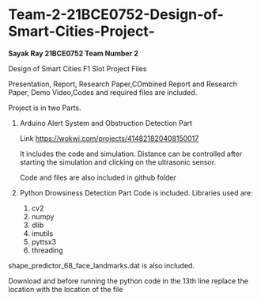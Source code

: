 # Team-2-21BCE0752-Design-of-Smart-Cities-Project-

**Sayak Ray
21BCE0752
Team Number 2**

Design of Smart Cities F1 Slot Project Files 

Presentation, Report, Research Paper,COmbined Report and Research Paper, Demo Video,Codes and required files are included.

Project is in two Parts.

1) Arduino Alert System and Obstruction Detection Part
   
     Link https://wokwi.com/projects/414821820408150017
  
     It includes the code and simulation. Distance can be controlled after starting the simulation and clicking on the ultrasonic sensor.

     Code and files are also included in github folder
   
3) Python Drowsiness Detection Part
   Code is included.
   Libraries used are:
     1. cv2
     2. numpy
     3. dlib
     4. imutils
     5. pyttsx3
     6. threading
        
  shape_predictor_68_face_landmarks.dat is also included.
  
  Download and before running the python code in the 13th line replace the location with the location of the file
    
